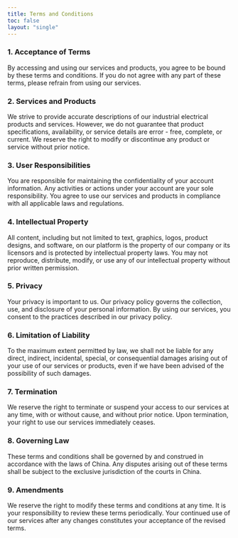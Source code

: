 ```yaml
---
title: Terms and Conditions
toc: false
layout: "single"
---
```





### 1. Acceptance of Terms
By accessing and using our services and products, you agree to be bound by these terms and conditions. If you do not agree with any part of these terms, please refrain from using our services.

### 2. Services and Products
We strive to provide accurate descriptions of our industrial electrical products and services. However, we do not guarantee that product specifications, availability, or service details are error - free, complete, or current. We reserve the right to modify or discontinue any product or service without prior notice.

### 3. User Responsibilities
You are responsible for maintaining the confidentiality of your account information. Any activities or actions under your account are your sole responsibility. You agree to use our services and products in compliance with all applicable laws and regulations.

### 4. Intellectual Property
All content, including but not limited to text, graphics, logos, product designs, and software, on our platform is the property of our company or its licensors and is protected by intellectual property laws. You may not reproduce, distribute, modify, or use any of our intellectual property without prior written permission.

### 5. Privacy
Your privacy is important to us. Our privacy policy governs the collection, use, and disclosure of your personal information. By using our services, you consent to the practices described in our privacy policy.

### 6. Limitation of Liability
To the maximum extent permitted by law, we shall not be liable for any direct, indirect, incidental, special, or consequential damages arising out of your use of our services or products, even if we have been advised of the possibility of such damages.

### 7. Termination
We reserve the right to terminate or suspend your access to our services at any time, with or without cause, and without prior notice. Upon termination, your right to use our services immediately ceases.

### 8. Governing Law
These terms and conditions shall be governed by and construed in accordance with the laws of China. Any disputes arising out of these terms shall be subject to the exclusive jurisdiction of the courts in China.

### 9. Amendments
We reserve the right to modify these terms and conditions at any time. It is your responsibility to review these terms periodically. Your continued use of our services after any changes constitutes your acceptance of the revised terms. 